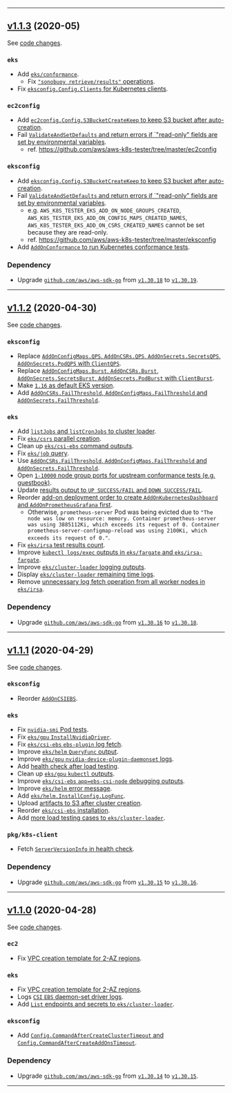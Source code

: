 

<hr>


## [v1.1.3](https://github.com/aws/aws-k8s-tester/releases/tag/v1.1.3) (2020-05)

See [code changes](https://github.com/aws/aws-k8s-tester/compare/v1.1.2...v1.1.3).

### `eks`

- Add [`eks/conformance`](https://github.com/aws/aws-k8s-tester/commit/a8ca56ffd0c33657bf51cfd5889a98ea9669d60f).
  - Fix [`"sonobuoy retrieve/results"` operations](https://github.com/aws/aws-k8s-tester/commit/4443165882af944513555b23d5c8459385c5757f).
- Fix [`eksconfig.Config.Clients` for Kubernetes clients](https://github.com/aws/aws-k8s-tester/commit/a8ca56ffd0c33657bf51cfd5889a98ea9669d60f).

### `ec2config`

- Add [`ec2config.Config.S3BucketCreateKeep` to keep S3 bucket after auto-creation](https://github.com/aws/aws-k8s-tester/commit/ac7172f4dfa1bc519a8cc6d83060774f1262cb3c).
- Fail [`ValidateAndSetDefaults` and return errors if `"read-only" fields are set by environmental variables](https://github.com/aws/aws-k8s-tester/commit/a8ca56ffd0c33657bf51cfd5889a98ea9669d60f).
  - ref. https://github.com/aws/aws-k8s-tester/tree/master/ec2config

### `eksconfig`

- Add [`eksconfig.Config.S3BucketCreateKeep` to keep S3 bucket after auto-creation](https://github.com/aws/aws-k8s-tester/commit/1cf50a645531dfc5c962e3585bb4c7b198044153).
- Fail [`ValidateAndSetDefaults` and return errors if `"read-only" fields are set by environmental variables](https://github.com/aws/aws-k8s-tester/commit/a8ca56ffd0c33657bf51cfd5889a98ea9669d60f).
  - e.g. `AWS_K8S_TESTER_EKS_ADD_ON_NODE_GROUPS_CREATED`, `AWS_K8S_TESTER_EKS_ADD_ON_CONFIG_MAPS_CREATED_NAMES`, `AWS_K8S_TESTER_EKS_ADD_ON_CSRS_CREATED_NAMES` cannot be set because they are read-only.
  - ref. https://github.com/aws/aws-k8s-tester/tree/master/eksconfig
- Add [`AddOnConformance` to run Kubernetes conformance tests](https://github.com/aws/aws-k8s-tester/commit/a8ca56ffd0c33657bf51cfd5889a98ea9669d60f).

### Dependency

- Upgrade [`github.com/aws/aws-sdk-go`](https://github.com/aws/aws-sdk-go/releases) from [`v1.30.18`](https://github.com/aws/aws-sdk-go/releases/tag/v1.30.18) to [`v1.30.19`](https://github.com/aws/aws-sdk-go/releases/tag/v1.30.19).


<hr>


## [v1.1.2](https://github.com/aws/aws-k8s-tester/releases/tag/v1.1.2) (2020-04-30)

See [code changes](https://github.com/aws/aws-k8s-tester/compare/v1.1.1...v1.1.2).

### `eksconfig`

- Replace [`AddOnConfigMaps.QPS`, `AddOnCSRs.QPS`, `AddOnSecrets.SecretsQPS`, `AddOnSecrets.PodQPS` with `ClientQPS`](https://github.com/aws/aws-k8s-tester/commit/35a3f0f5b7356d0c5e5871e30e5c25df3d6e18c3).
- Replace [`AddOnConfigMaps.Burst`, `AddOnCSRs.Burst`, `AddOnSecrets.SecretsBurst`, `AddOnSecrets.PodBurst` with `ClientBurst`](https://github.com/aws/aws-k8s-tester/commit/35a3f0f5b7356d0c5e5871e30e5c25df3d6e18c3).
- Make [`1.16` as default EKS version](https://github.com/aws/aws-k8s-tester/commit/3ec335f6e3478ee67f8bbc98a6628ce0ed26a5e4).
- Add [`AddOnCSRs.FailThreshold`, `AddOnConfigMaps.FailThreshold` and `AddOnSecrets.FailThreshold`](https://github.com/aws/aws-k8s-tester/commit/1ca247353e98152fe8ef21ba14e06ad85e0d22a8).

### `eks`

- Add [`listJobs` and `listCronJobs` to cluster loader](https://github.com/aws/aws-k8s-tester/commit/a4eb3fe1367275fdc8c413efe3c0751e81907e4c).
- Fix [`eks/csrs` parallel creation](https://github.com/aws/aws-k8s-tester/commit/8fd9a10a8a1f2c604fd19fe969ca9a858c15d60b).
- Clean up [`eks/csi-ebs` command outputs](https://github.com/aws/aws-k8s-tester/commit/a72d437aad67021fc34e3ee091d8bdb281effad8).
- Fix [`eks/job` query](https://github.com/aws/aws-k8s-tester/commit/11f8d9faf768983b713cf46a8be51accbfddcaca).
- Use [`AddOnCSRs.FailThreshold`, `AddOnConfigMaps.FailThreshold` and `AddOnSecrets.FailThreshold`](https://github.com/aws/aws-k8s-tester/commit/1ca247353e98152fe8ef21ba14e06ad85e0d22a8).
- Open [`1-10000` node group ports for upstream conformance tests (e.g. guestbook)](https://github.com/aws/aws-k8s-tester/commit/1e45a83b000d9a314ff1181ac0acf5bd3f3d98ca).
- Update [results output to `UP SUCCESS/FAIL` and `DOWN SUCCESS/FAIL`](https://github.com/aws/aws-k8s-tester/commit/5e7937ea974df455b8e07786a0b2f7aed3e7d6a8).
- Reorder [add-on deployment order to create `AddOnKubernetesDashboard` and `AddOnPrometheusGrafana` first](https://github.com/aws/aws-k8s-tester/commit/5234fb7a1515a44aa947cf48ddcb7062fdce6c45).
  - Otherwise, `prometheus-server` Pod was being evicted due to `"The node was low on resource: memory. Container prometheus-server was using 3885112Ki, which exceeds its request of 0. Container prometheus-server-configmap-reload was using 2100Ki, which exceeds its request of 0."`.
- Fix [`eks/irsa` test results count](https://github.com/aws/aws-k8s-tester/commit/1b702d5d4519438105c5de231597bf558ab8112e).
- Improve [`kubectl logs/exec` outputs in `eks/fargate` and `eks/irsa-fargate`](https://github.com/aws/aws-k8s-tester/commit/9418e475d056a2cf791f2e3a4f8aa87cc41c4ec6).
- Improve [`eks/cluster-loader` logging outputs](https://github.com/aws/aws-k8s-tester/commit/c6cafeb0f3c93121d2c4669c1a46c81868de7a28).
- Display [`eks/cluster-loader` remaining time logs](https://github.com/aws/aws-k8s-tester/commit/ee6cbb885ab2a20292c76a78a9730d7277ffed0f).
- Remove [unnecessary log fetch operation from all worker nodes in `eks/irsa`](https://github.com/aws/aws-k8s-tester/commit/c6cafeb0f3c93121d2c4669c1a46c81868de7a28).

### Dependency

- Upgrade [`github.com/aws/aws-sdk-go`](https://github.com/aws/aws-sdk-go/releases) from [`v1.30.16`](https://github.com/aws/aws-sdk-go/releases/tag/v1.30.16) to [`v1.30.18`](https://github.com/aws/aws-sdk-go/releases/tag/v1.30.18).


<hr>


## [v1.1.1](https://github.com/aws/aws-k8s-tester/releases/tag/v1.1.1) (2020-04-29)

See [code changes](https://github.com/aws/aws-k8s-tester/compare/v1.1.0...v1.1.1).

### `eksconfig`

- Reorder [`AddOnCSIEBS`](https://github.com/aws/aws-k8s-tester/commit/a6429ad9566427f6515ad6579f5ae619b31d19af).

### `eks`

- Fix [`nvidia-smi` Pod tests](https://github.com/aws/aws-k8s-tester/commit/ccaf87bbd6c3dc281f33e9fd52d058406bd7cb12).
- Fix [`eks/gpu` `InstallNvidiaDriver`](https://github.com/aws/aws-k8s-tester/commit/be9a0febf05d4e361a26069ae6accea4f8fdeaf2).
- Fix [`eks/csi-ebs` `ebs-plugin` log fetch](https://github.com/aws/aws-k8s-tester/commit/ccaf87bbd6c3dc281f33e9fd52d058406bd7cb12).
- Improve [`eks/helm` `QueryFunc` output](https://github.com/aws/aws-k8s-tester/commit/ccaf87bbd6c3dc281f33e9fd52d058406bd7cb12).
- Improve [`eks/gpu` `nvidia-device-plugin-daemonset` logs](https://github.com/aws/aws-k8s-tester/commit/a66de07db067e6e2ee56749c522f841f65fa6c64).
- Add [health check after load testing](https://github.com/aws/aws-k8s-tester/commit/f6bea5e350a665dff4f628720adc8e564e2b6670).
- Clean up [`eks/gpu` `kubectl` outputs](https://github.com/aws/aws-k8s-tester/commit/0d99ab95c6ae3e645a5dffd8e8934f33c1592437).
- Improve [`eks/csi-ebs` `app=ebs-csi-node` debugging outputs](https://github.com/aws/aws-k8s-tester/commit/aac285d62a6570007ee502a37e784575ff81fb5f).
- Improve [`eks/helm` error message](https://github.com/aws/aws-k8s-tester/commit/89e7039ab99ea1377fc88fa0de38190533c21d74).
- Add [`eks/helm.InstallConfig.LogFunc`](https://github.com/aws/aws-k8s-tester/commit/86c2867ac0e0f56010dba27b9bb64cb87ba4eed7).
- Upload [artifacts to S3 after cluster creation](https://github.com/aws/aws-k8s-tester/commit/912da1f877424871df5b4f21e6217da6d619bae1).
- Reorder [`eks/csi-ebs` installation](https://github.com/aws/aws-k8s-tester/commit/a6429ad9566427f6515ad6579f5ae619b31d19af).
- Add [more load testing cases to `eks/cluster-loader`](https://github.com/aws/aws-k8s-tester/commit/e7f33ed67339dcc6abbf29e98bf22946f0fe1c05).

### `pkg/k8s-client`

- Fetch [`ServerVersionInfo` in health check](https://github.com/aws/aws-k8s-tester/commit/9b099c6e31ffe0e64c1d6c7ef9dafa31ebf13bcf).

### Dependency

- Upgrade [`github.com/aws/aws-sdk-go`](https://github.com/aws/aws-sdk-go/releases) from [`v1.30.15`](https://github.com/aws/aws-sdk-go/releases/tag/v1.30.15) to [`v1.30.16`](https://github.com/aws/aws-sdk-go/releases/tag/v1.30.16).


<hr>


## [v1.1.0](https://github.com/aws/aws-k8s-tester/releases/tag/v1.1.0) (2020-04-28)

See [code changes](https://github.com/aws/aws-k8s-tester/compare/v1.0.9...v1.1.0).

### `ec2`

- Fix [VPC creation template for 2-AZ regions](https://github.com/aws/aws-k8s-tester/commit/c8f4e888d4249cc4934be335672d096b37479eec).

### `eks`

- Fix [VPC creation template for 2-AZ regions](https://github.com/aws/aws-k8s-tester/commit/c8f4e888d4249cc4934be335672d096b37479eec).
- Logs [`CSI` `EBS` daemon-set driver logs](https://github.com/aws/aws-k8s-tester/commit/a77c3c33710324e9ec8d98fa76a75ca3a68cba89).
- Add [`List` endpoints and secrets to `eks/cluster-loader`](https://github.com/aws/aws-k8s-tester/commit/a3d69d50a5298f54b4b9e516dcc3578d7b35cecb).

### `eksconfig`

- Add [`Config.CommandAfterCreateClusterTimeout` and `Config.CommandAfterCreateAddOnsTimeout`](https://github.com/aws/aws-k8s-tester/commit/558cccb8cf01554c365784509815c88470ec58c9).

### Dependency

- Upgrade [`github.com/aws/aws-sdk-go`](https://github.com/aws/aws-sdk-go/releases) from [`v1.30.14`](https://github.com/aws/aws-sdk-go/releases/tag/v1.30.14) to [`v1.30.15`](https://github.com/aws/aws-sdk-go/releases/tag/v1.30.15).


<hr>

